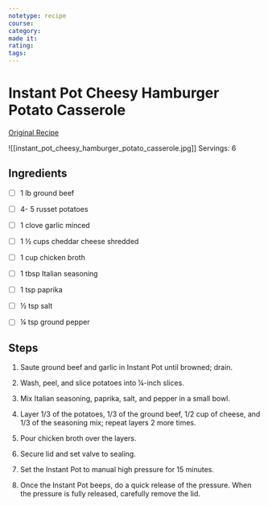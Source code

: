 ```yaml
---
notetype: recipe
course:
category:
made it:
rating:
tags:
---
```

# Instant Pot Cheesy Hamburger Potato Casserole

[Original Recipe](https://wondermomwannabe.com/instant-pot-cheesy-hamburger-potato-casserole)

![[instant_pot_cheesy_hamburger_potato_casserole.jpg]]
Servings: 6

## Ingredients
- [ ] 1 lb ground beef- [ ] 4- 5 russet potatoes- [ ] 1 clove garlic minced- [ ] 1 ½ cups cheddar cheese shredded- [ ] 1 cup chicken broth- [ ] 1 tbsp Italian seasoning- [ ] 1 tsp paprika- [ ] ½ tsp salt- [ ] ¼ tsp ground pepper

## Steps
1) Saute ground beef and garlic in Instant Pot until browned; drain.

2) Wash, peel, and slice potatoes into ¼-inch slices.

3) Mix Italian seasoning, paprika, salt, and pepper in a small bowl.

4) Layer 1/3 of the potatoes, 1/3 of the ground beef, 1/2 cup of cheese, and 1/3 of the seasoning mix; repeat layers 2 more times.

5) Pour chicken broth over the layers.

6) Secure lid and set valve to sealing.

7) Set the Instant Pot to manual high pressure for 15 minutes.

8) Once the Instant Pot beeps, do a quick release of the pressure. When the pressure is fully released, carefully remove the lid.

